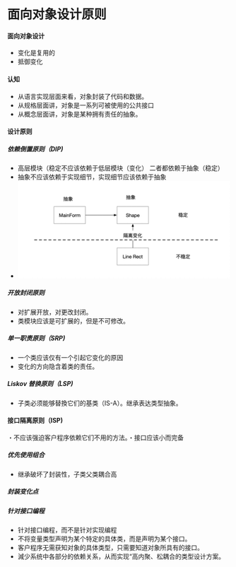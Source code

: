 # 面向对象设计原则

#### 面向对象设计
* 变化是复用的
* 抵御变化

#### 认知
* 从语言实现层面来看，对象封装了代码和数据。
* 从规格层面讲，对象是一系列可被使用的公共接口
* 从概念层面讲，对象是某种拥有责任的抽象。

#### 设计原则

##### 依赖倒置原则（DIP)
* 高层模块（稳定不应该依赖于低层模块（变化） 二者都依赖于抽象（稳定）
* 抽象不应该依赖于实现细节，实现细节应该依赖于抽象
* ![-w714](media/15724781541212/15724788990425.jpg)

##### 开放封闭原则
* 对扩展开放，对更改封闭。
* 类模块应该是可扩展的，但是不可修改。

##### 单一职责原则（SRP)
* 一个类应该仅有一个引起它变化的原因
* 变化的方向隐含着类的责任。

##### Liskov 替换原则（LSP)
* 子类必须能够替換它们的基类（IS-A）。继承表达类型抽象。

#### 接口隔离原则（ISP)
・不应该强迫客户程序依赖它们不用的方法。・接口应该小而完备

##### 优先使用组合
* 继承破坏了封装性，子类父类耦合高

##### 封装变化点

##### 针对接口编程
* 针对接口编程，而不是针对实现编程
* 不将变量类型声明为某个特定的具体类，而是声明为某个接口。
* 客户程序无需获知对象的具体类型，只需要知道对象所具有的接口。
* 減少系统中各部分的依赖关系，从而实现“高内聚、松耦合的类型设计方案。